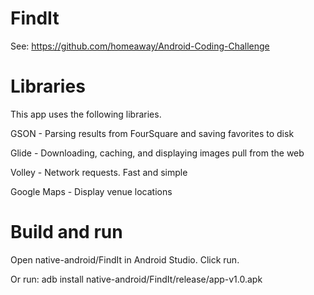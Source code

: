 # FindIt

See: https://github.com/homeaway/Android-Coding-Challenge

# Libraries

This app uses the following libraries.

GSON - Parsing results from FourSquare and saving favorites to disk

Glide - Downloading, caching, and displaying images pull from the web

Volley - Network requests. Fast and simple

Google Maps - Display venue locations

# Build and run

Open native-android/FindIt in Android Studio. Click run.

Or run: adb install native-android/FindIt/release/app-v1.0.apk
